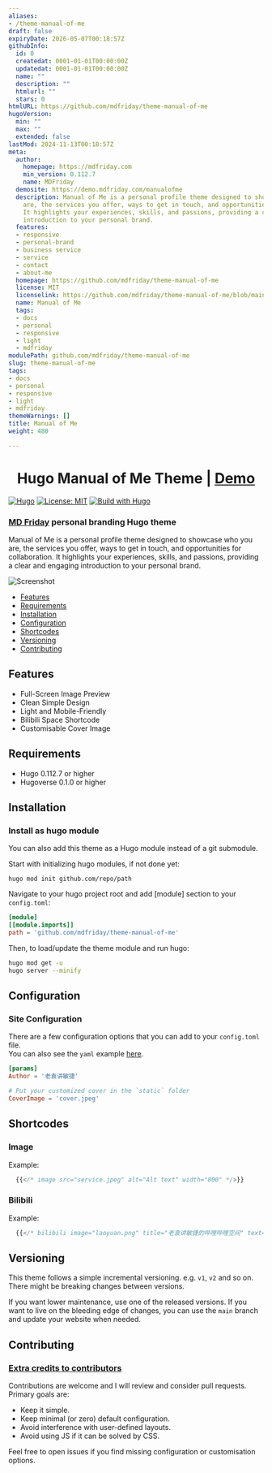 ```yaml
---
aliases:
- /theme-manual-of-me
draft: false
expiryDate: 2026-05-07T00:18:57Z
githubInfo:
  id: 0
  createdat: 0001-01-01T00:00:00Z
  updatedat: 0001-01-01T00:00:00Z
  name: ""
  description: ""
  htmlurl: ""
  stars: 0
htmlURL: https://github.com/mdfriday/theme-manual-of-me
hugoVersion:
  min: ""
  max: ""
  extended: false
lastMod: 2024-11-13T00:18:57Z
meta:
  author:
    homepage: https://mdfriday.com
    min_version: 0.112.7
    name: MDFriday
  demosite: https://demo.mdfriday.com/manualofme
  description: Manual of Me is a personal profile theme designed to showcase who you
    are, the services you offer, ways to get in touch, and opportunities for collaboration.
    It highlights your experiences, skills, and passions, providing a clear and engaging
    introduction to your personal brand.
  features:
  - responsive
  - personal-brand
  - business service
  - service
  - contact
  - about-me
  homepage: https://github.com/mdfriday/theme-manual-of-me
  license: MIT
  licenselink: https://github.com/mdfriday/theme-manual-of-me/blob/main/LICENSE
  name: Manual of Me
  tags:
  - docs
  - personal
  - responsive
  - light
  - mdfriday
modulePath: github.com/mdfriday/theme-manual-of-me
slug: theme-manual-of-me
tags:
- docs
- personal
- responsive
- light
- mdfriday
themeWarnings: []
title: Manual of Me
weight: 480

---
```

<h1 align=center>Hugo Manual of Me Theme | <a href="https://laoyuan.app.mdfriday.com" rel="nofollow">Demo</a></h1>

[![Hugo](https://img.shields.io/badge/hugo-0.134-blue.svg)](https://gohugo.io)
[![License: MIT](https://img.shields.io/badge/License-MIT-blue.svg)](LICENSE)
[![Build with Hugo](https://github.com/mdfriday/theme-manual-of-me/actions/workflows/main.yml/badge.svg)](https://github.com/mdfriday/theme-manual-of-me/actions/workflows/main.yml)

<h3><a href="https://mdfriday.com" rel="nofollow">MD Friday</a> personal branding Hugo theme</h3>

Manual of Me is a personal profile theme designed to showcase who you are, the services you offer, ways to get in touch, 
and opportunities for collaboration. It highlights your experiences, skills, and passions, 
providing a clear and engaging introduction to your personal brand.

![Screenshot](https://raw.githubusercontent.com/mdfriday/theme-manual-of-me/main/images/screenshot.png)

- [Features](#features)
- [Requirements](#requirements)
- [Installation](#installation)
- [Configuration](#configuration)
- [Shortcodes](#shortcodes)
- [Versioning](#versioning)
- [Contributing](#contributing)

## Features

- Full-Screen Image Preview
- Clean Simple Design
- Light and Mobile-Friendly
- Bilibili Space Shortcode
- Customisable Cover Image

## Requirements

- Hugo 0.112.7 or higher
- Hugoverse 0.1.0 or higher

## Installation

### Install as hugo module

You can also add this theme as a Hugo module instead of a git submodule.

Start with initializing hugo modules, if not done yet:
```
hugo mod init github.com/repo/path
```

Navigate to your hugo project root and add [module] section to your `config.toml`:

```toml
[module]
[[module.imports]]
path = 'github.com/mdfriday/theme-manual-of-me'
```

Then, to load/update the theme module and run hugo:

```sh
hugo mod get -u
hugo server --minify
```

## Configuration

### Site Configuration

There are a few configuration options that you can add to your `config.toml` file.  
You can also see the `yaml` example [here](https://github.com/alex-shpak/hugo-book/blob/master/exampleSite/config.yaml).

```toml
[params]
Author = '老袁讲敏捷'

# Put your customized cover in the `static` folder
CoverImage = 'cover.jpeg'
```

## Shortcodes

### Image

Example:
```javascript
  {{</* image src="service.jpeg" alt="Alt text" width="800" */>}}
```

### Bilibili

Example:
```javascript
  {{</* bilibili image="laoyuan.png" title="老袁讲敏捷的哔哩哔哩空间" text="个人职场教练 | 团队教练 | 研发团队效能顾问 | 作家 微：yyhasawechatID 【老袁讲敏捷】官方号" link="https://space.bilibili.com/36395967/" */>}}
```

## Versioning

This theme follows a simple incremental versioning. e.g. `v1`, `v2` and so on. There might be breaking changes between versions.

If you want lower maintenance, use one of the released versions. If you want to live on the bleeding edge of changes, you can use the `main` branch and update your website when needed.

## Contributing

### [Extra credits to contributors](https://github.com/mdfriday/theme-manual-of-me/graphs/contributors)

Contributions are welcome and I will review and consider pull requests.  
Primary goals are:

- Keep it simple.
- Keep minimal (or zero) default configuration.
- Avoid interference with user-defined layouts.
- Avoid using JS if it can be solved by CSS.

Feel free to open issues if you find missing configuration or customisation options.

